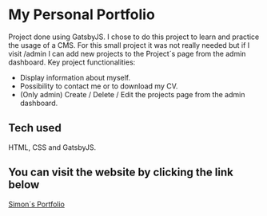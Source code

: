 # My Personal Portfolio

Project done using GatsbyJS. I chose to do this project to learn and practice the usage of a CMS. For this small project it was not really needed but if I visit /admin I can add new projects to the Project´s page from the admin dashboard. Key project functionalities:

  - Display information about myself.
  - Possibility to contact me or to download my CV.
  - (Only admin) Create / Delete / Edit the projects page from the admin dashboard.

## Tech used

HTML, CSS and GatsbyJS.

## You can visit the website by clicking the link below

[Simon´s Portfolio](https://simonc.netlify.app/)
